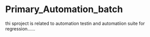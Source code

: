 # Primary_Automation_batch


thi sproject is related to automation testin and automatiion suite for regression......